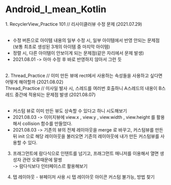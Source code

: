 # Android_I_mean_Kotlin
<span>
1. RecyclerView_Practice 101 // 리사이클러뷰 수정 문제 (2021.07.29) <br/>
   <br/>
   <ul>
      <li>수정 버튼으로 아이템 내용의 일부 수정 시, 일부 아이템에서 반영 안되는 문제점 (보통 최초로 생성된 3개의 아이템 중 마지막 아이템)</li>
      <li>정렬 시, 다른 아이템이 안보이게 되는 문제점(같은 자리에서 문제 발생)</li>
      <li> 2021.08.01 -> 아마 수정 후 바로 반영하지 않아서 그런 듯 </li>
   </ul>
</span>
<span>
   <br/>
2. Thread_Practice // 이미 만든 뷰에 rect에서 사용하는 속성들을 사용하고 싶다면 어떻게 해야할까 (2021.08.02) <br/>
   Thread_Practice // 미사일 발사 시, 스레드를 여러번 호출하니 A스레드의 내용이 B스레드 중간에 적용되는 문제점 발생 (2021.08.07)<br/>
     <br/>
     <ul>
        <li> 커스텀 뷰로 이미 만든 뷰도 상속할 수 있다고 하니 시도해보기 </li>
        <li> 2021.08.03 -> 이미지뷰에 view.x , view.y , view.width , view.height 를 활용해서 collision 함수를 만들었다.</li>
        <li> 2021.08.03 -> 기존의 뷰의 전체 레이아웃을 merge 로 바꾸고, 커스텀뷰를 만든 뒤 init 으로 해당 레이아웃을 불러오면 기존의 레이아웃에 내가 만든 커스텀뷰를 사용할 수 있다. </li>
     </ul>
</span>
  
3. 프래그먼트에 람다식으로 인텐트를 넘기고, 프래그먼트 매니저를 이용해서 열면 생성자 관련 오류때문에 말썽  
   -> 람다식보다 인터페이스르 활용해보기  
   
4. 탭 레이아웃 - 뷰페이저 사용 시 탭 레이아웃 아이콘 커스텀 불가능, 방법 찾기
</span>
